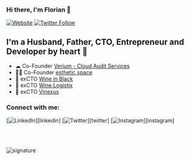 ### Hi there, I'm Florian 👋

[![Website](https://img.shields.io/website?label=florian.preusner.de&style=for-the-badge&url=https%3A%2F%2Fflorian.preusner.de)]([website])
[![Twitter Follow](https://img.shields.io/twitter/follow/floeH?color=1DA1F2&logo=twitter&style=for-the-badge)](https://twitter.com/intent/follow?original_referer=https%3A%2F%2Fgithub.com%2Fflorianpreusner&screen_name=floeH)


## I'm a Husband, Father, CTO, Entrepreneur and Developer by heart 💙

- ☁ Co-Founder [Verium - Cloud Audit Services][verium]
- 👨‍💻 Co-Founder [esthetic space][esthetic-space]
- 🍷 exCTO [Wine in Black][wine-in-black]
- 🍷 exCTO [Wine Logistix][wine-logistix]
- 🍷 exCTO [Vinexus][vinexus]

### Connect with me:

[![LinkedIn](https://img.shields.io/static/v1?logoColor=blue&logo=linkedin&label=%20&message=%20&color=rgba(0,0,0,0)&labelColor=rgba(0,0,0,0)&style=flat-square&logoHeight=150)][linkedin]
[![Twitter](https://img.shields.io/static/v1?logoColor=blue&logo=twitter&label=%20&message=%20&color=rgba(0,0,0,0)&labelColor=rgba(0,0,0,0)&style=flat-square&logoHeight=150)][twitter]
[![Instagram](https://img.shields.io/static/v1?logoColor=blue&logo=instagram&label=%20&message=%20&color=rgba(0,0,0,0)&labelColor=rgba(0,0,0,0)&style=flat-square&logoHeight=150)][instagram]

<br />
<br />

![signature](https://user-images.githubusercontent.com/728558/134023318-383db1e9-ef1b-49ef-9bb7-80c2da183374.png)


[website]: https://florian.preusner.de
[verium]: https://verium.io
[esthetic-space]: https://esthetic-space.com
[wine-in-black]: https://www.wine-in-black.de
[wine-logistix]: https://www.wine-logistix.de
[vinexus]: https://www.vinexus.de
[twitter]: https://twitter.com/floeH
[instagram]: https://instagram.com/floeHly
[linkedin]: https://www.linkedin.com/in/florianpreusner/
[reference]: https://github.com/codeSTACKr/codeSTACKr/blob/master/README.md
